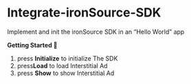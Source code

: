 # Integrate-ironSource-SDK
Implement and init the ironSource SDK in an “Hello World” app

<b>Getting Started 🚀 </b>

1. press <b>Initialize</b> to initialize The SDK
2. press<b>Load</b> to load Interstitial Ad
3. press <b>Show</b> to show Interstitial Ad
